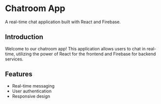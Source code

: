 # Chatroom App

A real-time chat application built with React and Firebase.

## Introduction

Welcome to our chatroom app! This application allows users to chat in real-time, utilizing the power of React for the frontend and Firebase for backend services.

## Features

- Real-time messaging
- User authentication
- Responsive design
